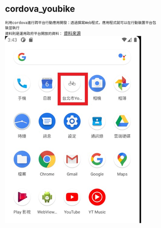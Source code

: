 # cordova_youbike
  `利用cordova進行跨平台行動應用開發：透過撰寫Web程式，應用程式就可以在行動裝置平台包裝並執行`  
  `資料則是運用政府平台開放的資料：` [資料來源](https://data.gov.tw/dataset/137993)   
![image](https://github.com/Gamespr/cordova_youbike/blob/main/www/img/youbike5.jpg)
